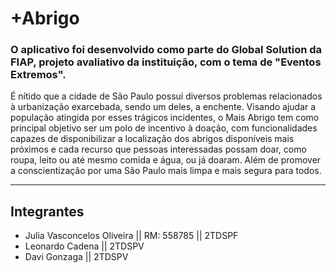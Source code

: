 # +Abrigo

### O aplicativo foi desenvolvido como parte do Global Solution da FIAP, projeto avaliativo da instituição, com o tema de "Eventos Extremos".

É nítido que a cidade de São Paulo possui diversos problemas relacionados à urbanização exarcebada, sendo um deles, a enchente. Visando ajudar a população atingida por esses trágicos incidentes, o Mais Abrigo tem como principal objetivo ser um polo de incentivo à doação, com funcionalidades capazes de disponibilizar a localização dos abrigos disponíveis mais próximos e cada recurso que pessoas interessadas possam doar, como roupa, leito ou até mesmo comida e água, ou já doaram. Além de promover a conscientização por uma São Paulo mais limpa e mais segura para todos.

---

## Integrantes

- Julia Vasconcelos Oliveira || RM: 558785 || 2TDSPF
- Leonardo Cadena || 2TDSPV
- Davi Gonzaga || 2TDSPV

